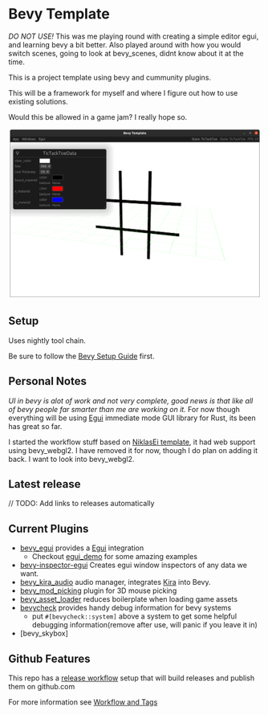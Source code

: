# Bevy Template

*DO NOT USE!* This was me playing round with creating a simple editor egui, and learning bevy a bit better.  Also played around with how you would switch scenes, going to look at bevy_scenes, didnt know about it at the time.

This is a project template using bevy and cummunity plugins.

This will be a framework for myself and where I figure out how to use existing solutions.

Would this be allowed in a game jam? I really hope so.

![Editor Example](docs/images/tick-tack-toe.png)

## Setup

Uses nightly tool chain.

Be sure to follow the [Bevy Setup Guide](https://bevyengine.org/learn/book/getting-started/setup/) first.

## Personal Notes

*UI in bevy is alot of work and not very complete, good news is that like all of bevy people far smarter than me are working on it.*
For now though everything will be using [Egui](https://github.com/emilk/egui) immediate mode GUI library for Rust, its been has great so far.

I started the workflow stuff based on [NiklasEi template](https://github.com/NiklasEi/bevy_game_template), it had web support using bevy_webgl2.
I have removed it for now, though I do plan on adding it back.  I want to look into bevy_webgl2.

## Latest release

// TODO: Add links to releases automatically

## Current Plugins

* [bevy_egui](https://github.com/mvlabat/bevy_egui) provides a [Egui](https://github.com/emilk/egui) integration
  * Checkout [egui_demo](https://github.com/emilk/egui/tree/master/egui_demo_lib/src/apps) for some amazing examples
* [bevy-inspector-egui](https://github.com/jakobhellermann/bevy-inspector-egui) Creates egui window inspectors of any data we want.
* [bevy_kira_audio](https://github.com/NiklasEi/bevy_kira_audio) audio manager, integrates [Kira](https://github.com/tesselode/kira/) into Bevy.
* [bevy_mod_picking](https://github.com/aevyrie/bevy_mod_picking) plugin for 3D mouse picking
* [bevy_asset_loader](https://github.com/NiklasEi/bevy_asset_loader) reduces boilerplate when loading game assets
* [bevycheck](https://github.com/jakobhellermann/bevycheck) provides handy debug information for bevy systems
  * put ```#[bevycheck::system]``` above a system to get some helpful debugging information(remove after use, will panic if you leave it in) 
* [bevy_skybox]

## Github Features

This repo has a [release workflow](.github/workflows/release.yaml) setup that will build releases and publish them on github.com

For more information see [Workflow and Tags](docs/workflows.md)
